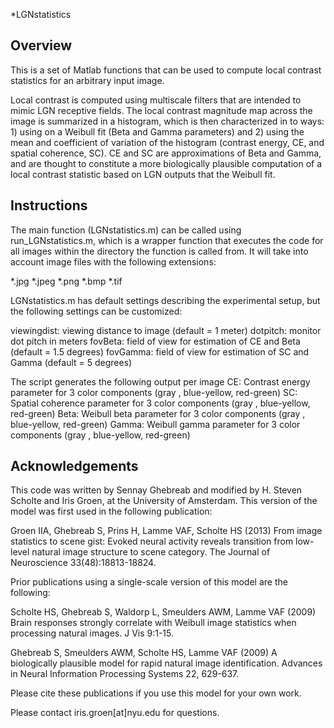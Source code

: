 *LGNstatistics


Overview
--------

This is a set of Matlab functions that can be used to compute local contrast statistics for an arbitrary input image. 

Local contrast is computed using multiscale filters that are intended to mimic LGN receptive fields. The local contrast magnitude map across the image is summarized in a histogram, which is then characterized in to ways: 1) using on a Weibull fit (Beta and Gamma parameters) and 2) using the mean and coefficient of variation of the histogram (contrast energy, CE, and spatial coherence, SC). CE and SC are approximations of Beta and Gamma, and are thought to constitute a more biologically plausible computation of a local contrast statistic based on LGN outputs that the Weibull fit.



Instructions
------------

The main function (LGNstatistics.m) can be called using run_LGNstatistics.m, which is a wrapper function that executes the code for all images within the directory the function is called from. It will take into account image files with the following extensions:

*.jpg
*.jpeg
*.png
*.bmp
*.tif

LGNstatistics.m has default settings describing the experimental setup, but the following settings can be customized:

viewingdist:            viewing distance to image (default = 1 meter)
dotpitch:               monitor dot pitch in meters
fovBeta:                field of view for estimation of CE and Beta (default = 1.5 degrees)
fovGamma:               field of view for estimation of SC and Gamma (default = 5 degrees)

The script generates the following output per image
CE:                     Contrast energy parameter for 3 color
                         components (gray , blue-yellow, red-green)
SC:                     Spatial coherence parameter for 3 color
                         components (gray , blue-yellow, red-green)
Beta:                   Weibull beta parameter for 3 color
                         components (gray , blue-yellow, red-green)
Gamma:                  Weibull gamma parameter for 3 color
                         components (gray , blue-yellow, red-green)



Acknowledgements
------------

This code was written by Sennay Ghebreab and modified by H. Steven Scholte and Iris Groen, at the University of Amsterdam. This version of the model was first used in the following publication:

Groen IIA, Ghebreab S, Prins H, Lamme VAF, Scholte HS (2013) From image statistics to scene gist: Evoked neural activity reveals transition from low-level natural image structure to scene category. The Journal of Neuroscience 33(48):18813-18824.

Prior publications using a single-scale version of this model are the following:

Scholte HS, Ghebreab S, Waldorp L, Smeulders AWM, Lamme VAF (2009) Brain responses strongly correlate with Weibull image statistics when processing natural images. J Vis 9:1-15. 

Ghebreab S, Smeulders AWM, Scholte HS, Lamme VAF (2009) A biologically plausible model for rapid natural image identification. Advances in Neural Information Processing Systems 22, 629-637.

Please cite these publications if you use this model for your own work.

Please contact iris.groen[at]nyu.edu for questions.

